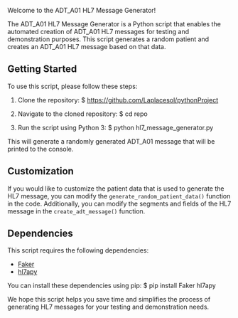 Welcome to the ADT_A01 HL7 Message Generator!

The ADT_A01 HL7 Message Generator is a Python script that enables the automated creation of ADT_A01 HL7 messages for testing and demonstration purposes. This script generates a random patient and creates an ADT_A01 HL7 message based on that data.





## Getting Started

To use this script, please follow these steps:

1. Clone the repository:
$ https://github.com/Laplacesol/pythonProject

2. Navigate to the cloned repository:
$ cd repo

3. Run the script using Python 3:
$ python hl7_message_generator.py

This will generate a randomly generated ADT_A01 message that will be printed to the console.

## Customization

If you would like to customize the patient data that is used to generate the HL7 message, you can modify the `generate_random_patient_data()` function in the code. Additionally, you can modify the segments and fields of the HL7 message in the `create_adt_message()` function.

## Dependencies

This script requires the following dependencies:
- [Faker](https://pypi.org/project/Faker/)
- [hl7apy](https://pypi.org/project/hl7apy/)

You can install these dependencies using pip:
$ pip install Faker hl7apy

We hope this script helps you save time and simplifies the process of generating HL7 messages for your testing and demonstration needs.
